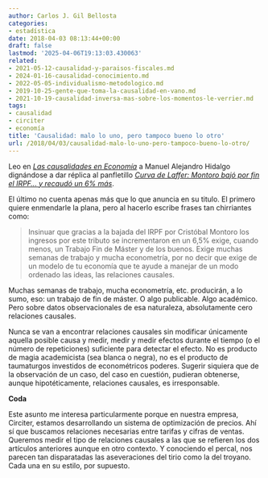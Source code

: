 ```yaml
---
author: Carlos J. Gil Bellosta
categories:
- estadística
date: 2018-04-03 08:13:44+00:00
draft: false
lastmod: '2025-04-06T19:13:03.430063'
related:
- 2021-05-12-causalidad-y-paraisos-fiscales.md
- 2024-01-16-causalidad-conocimiento.md
- 2022-05-05-individualismo-metodologico.md
- 2019-10-25-gente-que-toma-la-causalidad-en-vano.md
- 2021-10-19-causalidad-inversa-mas-sobre-los-momentos-le-verrier.md
tags:
- causalidad
- circiter
- economía
title: 'Causalidad: malo lo uno, pero tampoco bueno lo otro'
url: /2018/04/03/causalidad-malo-lo-uno-pero-tampoco-bueno-lo-otro/
---
```


Leo en [_Las causalidades en Economía_](https://www.vozpopuli.com/opinion/causalidades-Economia-critica-paul-romer_0_1122788121.html) a Manuel Alejandro Hidalgo dignándose a dar réplica al panfletillo [_Curva de Laffer: Montoro bajó por fin el IRPF… y recaudó un 6% más_](https://www.libremercado.com/2018-03-27/curva-de-laffer-montoro-bajo-por-fin-el-irpf-y-recaudo-un-6-mas-1276616123/).

El último no cuenta apenas más que lo que anuncia en su titulo. El primero quiere enmendarle la plana, pero al hacerlo escribe frases tan chirriantes como:

>Insinuar que gracias a la bajada del IRPF por Cristóbal Montoro los ingresos por este tributo se incrementaron en un 6,5% exige, cuando menos, un Trabajo Fin de Máster y de los buenos. Exige muchas semanas de trabajo y mucha econometría, por no decir que exige de un modelo de tu economía que te ayude a manejar de un modo ordenado las ideas, las relaciones causales.

Muchas semanas de trabajo, mucha econometría, etc. producirán, a lo sumo, eso: un trabajo de fin de máster. O algo publicable. Algo académico. Pero sobre datos observacionales de esa naturaleza, absolutamente cero relaciones causales.

Nunca se van a encontrar relaciones causales sin modificar únicamente aquella posible causa y medir, medir y medir efectos durante el tiempo (o el número de repeticiones) suficiente para detectar el efecto. No es producto de magia academicista (sea blanca o negra), no es el producto de taumaturgos investidos de econométricos poderes. Sugerir siquiera que de la observación de un caso, del caso en cuestión, pudieran obtenerse, aunque hipotéticamente, relaciones causales, es irresponsable.

**Coda**

Este asunto me interesa particularmente porque en nuestra empresa, Circiter, estamos desarrollando un sistema de optimización de precios. Ahí sí que buscamos relaciones necesarias entre tarifas y cifras de ventas. Queremos medir el tipo de relaciones causales a las que se refieren los dos artículos anteriores aunque en otro contexto. Y conociendo el percal, nos parecen tan disparatadas las aseveraciones del tirio como la del troyano. Cada una en su estilo, por supuesto.